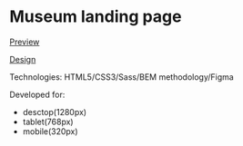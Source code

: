 # Museum landing page

[Preview](https://deelray.github.io/museum/)

[Design](https://www.figma.com/file/i8XiqSgs44QEVPHuMbkNO2/museum-prototype?node-id=323%3A1957)

Technologies:
HTML5/CSS3/Sass/BEM methodology/Figma

Developed for:
- desctop(1280px)
- tablet(768px)
- mobile(320px)